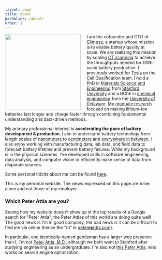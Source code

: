 ```yaml
---
layout: page
title: About
permalink: /about/
order: 1
---
```


<img src="/img/me_20200920.jpg" width="250" style="float:left; margin-right:20px;">

I am the cofounder and CTO of [Glimpse](https://glimp.se), a startup whose mission is to enable battery quality at scale.
We are realizing this mission by scaling [CT scanning](https://en.wikipedia.org/wiki/Industrial_computed_tomography)
to achieve the throughputs needed for GWh-scale battery production.
I previously worked for [Tesla](https://www.tesla.com) on the Cell Qualification team.
I hold a PhD in [Materials Science and Engineering](https://mse.stanford.edu)
from [Stanford University](https://www.stanford.edu)
and a BChE in [chemical engineering](https://cbe.udel.edu)
from the [University of Delaware](https://www.udel.edu).
[My graduate research](/research) focused on making lithium-ion batteries last longer
and charge faster through combining fundamental understanding and data-driven methods.

My primary professional interest is **accelerating the pace of battery development & production**.
I aim to understand battery technology from length scales of
[nanometers](https://doi.org/10.1021/acs.nanolett.9b01515) to [centimeters](https://www.nature.com/articles/s41586-020-1994-5)
and [everywhere in between](https://iopscience.iop.org/article/10.1149/1945-7111/ac6d13/meta).
I also enjoy working with manufacturing data, lab data, and field data
to forecast battery lifetime and prevent battery failures.
While my background is in the physical sciences,
I've developed skills in software engineering, data analysis,
and computer vision to efficiently make sense of data from disparate sources.

Some personal tidbits about me can be found [here](/personal).

This is my personal website.
The views expressed on this page are mine alone and not those of my employer.

### Which Peter Attia are you?

Seeing how my website doesn't show up in the top results of a Google search for
"Peter Attia", the Peter Attias of this world are doing quite well! The good
news is I'm in good company; the bad news is it can be difficult to find me via
online (hence the "m" in [peter**m**attia.com](https://petermattia.com)).

In particular, one identically-named gentleman has a larger web presence than I.
I'm not [Peter Attia, M.D.](https://peterattiamd.com/about/),
although we both went to Stanford after studying engineering as an undergraduate.
I'm also not [this Peter Attia](https://twitter.com/peterattia),
who works on search engine optimization.
